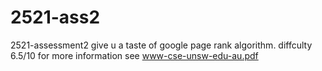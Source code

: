 # 2521-ass2
2521-assessment2
give u a taste of google page rank algorithm.
diffculty 6.5/10
for more information see www-cse-unsw-edu-au.pdf
